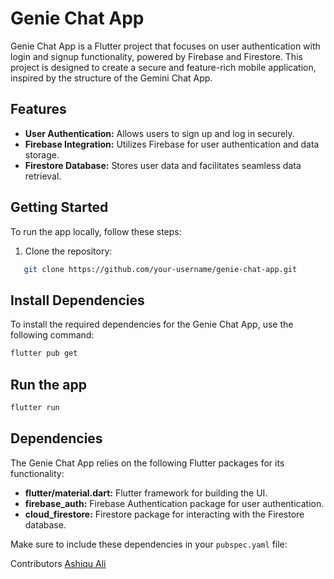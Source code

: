 # Genie Chat App

Genie Chat App is a Flutter project that focuses on user authentication with login and signup functionality, powered by Firebase and Firestore. This project is designed to create a secure and feature-rich mobile application, inspired by the structure of the Gemini Chat App.

## Features

- **User Authentication:** Allows users to sign up and log in securely.
- **Firebase Integration:** Utilizes Firebase for user authentication and data storage.
- **Firestore Database:** Stores user data and facilitates seamless data retrieval.

## Getting Started

To run the app locally, follow these steps:

1. Clone the repository:

```bash
   git clone https://github.com/your-username/genie-chat-app.git
```

## Install Dependencies

To install the required dependencies for the Genie Chat App, use the following command:

```bash
flutter pub get
```

## Run the app

```bash
flutter run
```

## Dependencies

The Genie Chat App relies on the following Flutter packages for its functionality:

- **flutter/material.dart:** Flutter framework for building the UI.
- **firebase_auth:** Firebase Authentication package for user authentication.
- **cloud_firestore:** Firestore package for interacting with the Firestore database.

Make sure to include these dependencies in your `pubspec.yaml` file:


Contributors
[Ashiqu Ali](https://github.com/ashiqu-ali)
